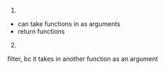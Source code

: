 1.

- can take functions in as arguments
- return functions

2.

filter, bc it takes in another function as an argument
